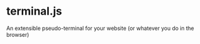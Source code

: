 terminal.js
===========

An extensible pseudo-terminal for your website (or whatever you do in the browser)
